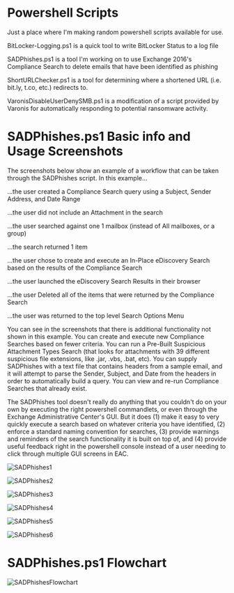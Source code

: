 # Powershell Scripts
Just a place where I'm making random powershell scripts available for use.

BitLocker-Logging.ps1 is a quick tool to write BitLocker Status to a log file

SADPhishes.ps1 is a tool I'm working on to use Exchange 2016's Compliance Search to delete emails that have been identified as phishing

ShortURLChecker.ps1 is a tool for determining where a shortened URL (i.e. bit.ly, t.co, etc.) redirects to.

VaronisDisableUserDenySMB.ps1 is a modification of a script provided by Varonis for automatically responding to potential ransomware activity.

# SADPhishes.ps1 Basic info and Usage Screenshots
The screenshots below show an example of a workflow that can be taken through the SADPhishes script.  In this example...

...the user created a Compliance Search query using a Subject, Sender Address, and Date Range

...the user did not include an Attachment in the search

...the user searched against one 1 mailbox (instead of All mailboxes, or a group)

...the search returned 1 item

...the user chose to create and execute an In-Place eDiscovery Search based on the results of the Compliance Search

...the user launched the eDiscovery Search Results in their browser

...the user Deleted all of the items that were returned by the Compliance Search

...the user was returned to the top level Search Options Menu

You can see in the screenshots that there is additional functionality not shown in this example.  You can create and execute new Compliance Searches based on fewer criteria.  You can run a Pre-Built Suspicious Attachment Types Search (that looks for attachments with 39 different suspicious file extensions, like .jar, .vbs, .bat, etc).  You can supply SADPhishes with a text file that contains headers from a sample email, and it will attempt to parse the Sender, Subject, and Date from the headers in order to automatically build a query.  You can view and re-run Compliance Searches that already exist.

The SADPhishes tool doesn't really do anything that you couldn't do on your own by executing the right powershell commandlets, or even through the Exchange Administrative Center's GUI.  But it does (1) make it easy to very quickly execute a search based on whatever criteria you have identified, (2) enforce a standard naming convention for searches, (3) provide warnings and reminders of the search functionality it is built on top of, and (4) provide useful feedback right in the powershell console instead of a user needing to click through multiple GUI screens in EAC.

![SADPhishes1](/SADPhishes%20Screenshots/SADPhishes1.png)

![SADPhishes2](/SADPhishes%20Screenshots/SADPhishes2.png)

![SADPhishes3](/SADPhishes%20Screenshots/SADPhishes3.png)

![SADPhishes4](/SADPhishes%20Screenshots/SADPhishes4.png)

![SADPhishes5](/SADPhishes%20Screenshots/SADPhishes5.png)

![SADPhishes6](/SADPhishes%20Screenshots/SADPhishes6.png)

# SADPhishes.ps1 Flowchart
![SADPhishesFlowchart](/SADPhishes%20Screenshots/SADPhishesFlowchart.jpg)
